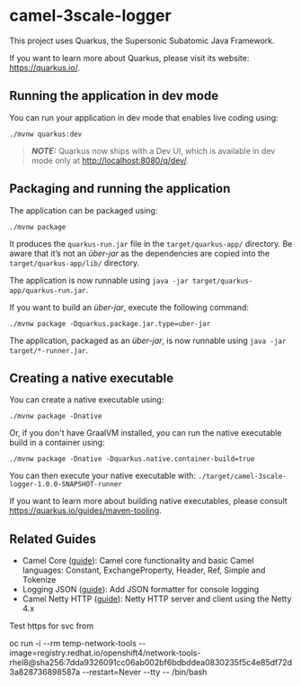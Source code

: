 # camel-3scale-logger

This project uses Quarkus, the Supersonic Subatomic Java Framework.

If you want to learn more about Quarkus, please visit its website: <https://quarkus.io/>.

## Running the application in dev mode

You can run your application in dev mode that enables live coding using:

```shell script
./mvnw quarkus:dev
```

> **_NOTE:_**  Quarkus now ships with a Dev UI, which is available in dev mode only at <http://localhost:8080/q/dev/>.

## Packaging and running the application

The application can be packaged using:

```shell script
./mvnw package
```

It produces the `quarkus-run.jar` file in the `target/quarkus-app/` directory.
Be aware that it’s not an _über-jar_ as the dependencies are copied into the `target/quarkus-app/lib/` directory.

The application is now runnable using `java -jar target/quarkus-app/quarkus-run.jar`.

If you want to build an _über-jar_, execute the following command:

```shell script
./mvnw package -Dquarkus.package.jar.type=uber-jar
```

The application, packaged as an _über-jar_, is now runnable using `java -jar target/*-runner.jar`.

## Creating a native executable

You can create a native executable using:

```shell script
./mvnw package -Dnative
```

Or, if you don't have GraalVM installed, you can run the native executable build in a container using:

```shell script
./mvnw package -Dnative -Dquarkus.native.container-build=true
```

You can then execute your native executable with: `./target/camel-3scale-logger-1.0.0-SNAPSHOT-runner`

If you want to learn more about building native executables, please consult <https://quarkus.io/guides/maven-tooling>.

## Related Guides

- Camel Core ([guide](https://docs.redhat.com/en/documentation/red_hat_build_of_apache_camel/4.10/html-single/red_hat_build_of_apache_camel_for_quarkus_reference/camel-quarkus-extensions-reference#extensions-core)): Camel core functionality and basic Camel languages: Constant, ExchangeProperty, Header, Ref, Simple and Tokenize
- Logging JSON ([guide](https://quarkus.io/guides/logging#json-logging)): Add JSON formatter for console logging
- Camel Netty HTTP ([guide](https://docs.redhat.com/en/documentation/red_hat_build_of_apache_camel/4.10/html-single/red_hat_build_of_apache_camel_for_quarkus_reference/camel-quarkus-extensions-reference#extensions-netty-http)): Netty HTTP server and client using the Netty 4.x


Test https for svc from 

oc run -i --rm temp-network-tools   --image=registry.redhat.io/openshift4/network-tools-rhel8@sha256:7dda9326091cc06ab002bf6bdbddea0830235f5c4e85df72d3a828736898587a   --restart=Never   --tty -- /bin/bash